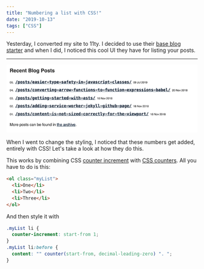 ```yaml
---
title: "Numbering a list with CSS!"
date: "2019-10-13"
tags: ["CSS"]
---
```


Yesterday, I converted my site to 11ty. I decided to use their [base blog starter](https://github.com/11ty/eleventy-base-blog) and when I did, I noticed this cool UI they have for listing your posts.

---

![Screenshot of my website.](/img/my-website.png)

When I went to change the styling, I noticed that these numbers get added, entirely with CSS! Let's take a look at how they do this.

This works by combining CSS [counter increment](https://developer.mozilla.org/en-US/docs/Web/CSS/counter-increment) with [CSS counters](https://developer.mozilla.org/en-US/docs/Web/CSS/CSS_Lists_and_Counters/Using_CSS_counters). All you have to do is this:

```html
<ol class="myList">
  <li>One</li>
  <li>Two</li>
  <li>Three</li>
</ol>
```

And then style it with

```css
.myList li {
  counter-increment: start-from 1;
}
.myList li:before {
  content: "" counter(start-from, decimal-leading-zero) ". ";
}
```
